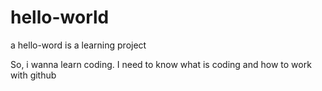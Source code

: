 # hello-world
a hello-word is a learning project

So, i wanna learn coding.
I need to know what is coding and how to work with github
